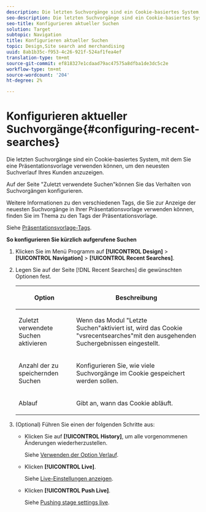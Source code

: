 ```yaml
---
description: Die letzten Suchvorgänge sind ein Cookie-basiertes System, mit dem Sie eine Präsentationsvorlage verwenden können, um den neuesten Suchverlauf Ihres Kunden anzuzeigen.
seo-description: Die letzten Suchvorgänge sind ein Cookie-basiertes System, mit dem Sie eine Präsentationsvorlage verwenden können, um den neuesten Suchverlauf Ihres Kunden anzuzeigen.
seo-title: Konfigurieren aktueller Suchen
solution: Target
subtopic: Navigation
title: Konfigurieren aktueller Suchen
topic: Design,Site search and merchandising
uuid: 8ab1b35c-f953-4c26-921f-524af1fea4ef
translation-type: tm+mt
source-git-commit: ef818327e1cdaad79ac47575a8dfba1de3dc5c2e
workflow-type: tm+mt
source-wordcount: '204'
ht-degree: 2%

---
```



# Konfigurieren aktueller Suchvorgänge{#configuring-recent-searches}

Die letzten Suchvorgänge sind ein Cookie-basiertes System, mit dem Sie eine Präsentationsvorlage verwenden können, um den neuesten Suchverlauf Ihres Kunden anzuzeigen.

Auf der Seite &quot;Zuletzt verwendete Suchen&quot;können Sie das Verhalten von Suchvorgängen konfigurieren.

Weitere Informationen zu den verschiedenen Tags, die Sie zur Anzeige der neuesten Suchvorgänge in Ihrer Präsentationsvorlage verwenden können, finden Sie im Thema zu den Tags der Präsentationsvorlage.

Siehe [Präsentationsvorlage-Tags](../c-appendices/c-templates.md#reference_F1BBF616BCEC4AD7B2548ECD3CA74C64).

**So konfigurieren Sie kürzlich aufgerufene Suchen**

1. Klicken Sie im Menü Programm auf **[!UICONTROL Design]** > **[!UICONTROL Navigation]** > **[!UICONTROL Recent Searches]**.
1. Legen Sie auf der Seite [!DNL Recent Searches] die gewünschten Optionen fest.

   <!-- 
   
   r_recent_searches_options.xml
   
   -->

   <table> 
    <thead> 
      <tr> 
      <th colname="col1" class="entry"> <p>Option </p> </th> 
      <th colname="col2" class="entry"> <p>Beschreibung </p> </th> 
      </tr> 
    </thead>
    <tbody> 
      <tr> 
      <td colname="col1"> <p>Zuletzt verwendete Suchen aktivieren </p> </td> 
      <td colname="col2"> <p> Wenn das Modul "Letzte Suchen"aktiviert ist, wird das Cookie "vsrecentsearches"mit den ausgehenden Suchergebnissen eingestellt. </p> </td> 
      </tr> 
      <tr> 
      <td colname="col1"> <p>Anzahl der zu speichernden Suchen </p> </td> 
      <td colname="col2"> <p>Konfigurieren Sie, wie viele Suchvorgänge im Cookie gespeichert werden sollen. </p> </td> 
      </tr> 
      <tr> 
      <td colname="col1"> <p>Ablauf </p> </td> 
      <td colname="col2"> <p>Gibt an, wann das Cookie abläuft. </p> </td> 
      </tr> 
    </tbody> 
    </table>

1. (Optional) Führen Sie einen der folgenden Schritte aus:

   * Klicken Sie auf **[!UICONTROL History]**, um alle vorgenommenen Änderungen wiederherzustellen.

      Siehe [Verwenden der Option Verlauf](../t-using-the-history-option.md#task_70DD3F87A67242BBBD2CB27156F43002).

   * Klicken **[!UICONTROL Live]**.

      Siehe [Live-Einstellungen anzeigen](../c-about-staging.md#task_401A0EBDB5DB4D4CA933CBA7BECDC10F).

   * Klicken **[!UICONTROL Push Live]**.

      Siehe [Pushing stage settings live](../c-about-staging.md#task_44306783B4C0408AAA58B471DAF2D9A4).


